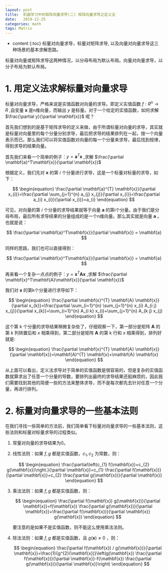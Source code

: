 ```yaml
---
layout: post
title:  机器学习中的矩阵向量求导(二) 矩阵向量求导之定义法
date:   2019-12-25
categories: math 
tags: Matrix
---
```

* content
{:toc}
标量对向量求导，标量对矩阵求导, 以及向量对向量求导这三种场景的基本求解思路。

标量对向量或矩阵求导这两种情况，以分母布局为默认布局。向量对向量求导，以分子布局为默认布局。



# **1. 用定义法求解标量对向量求导**

标量对向量求导，严格来说是实值函数对向量的求导。即定义实值函数 $f: R^{n} \to R$  ,自变量 $\mathbf{x}$ 是n维向量，而输出 $y$ 是标量。对于一个给定的实值函数，如何求解 $\frac{\partial y}{\partial \mathbf{x}}$  呢？

 

首先我们想到的是基于矩阵求导的定义来做，由于所谓标量对向量的求导，其实就是标量对向量里的每个分量分别求导，最后把求导的结果排列在一起，按一个向量表示而已。那么我们可以将实值函数对向量的每一个分量来求导，最后找到规律，得到求导的结果向量。



首先我们来看一个简单的例子：$y=\mathbf{a}^T\mathbf{x}$  ,求解 $\frac{\partial \mathbf{a}^T\mathbf{x}}{\partial \mathbf{x}}$ 

根据定义，我们先对 $\mathbf{x}$ 的第 $i$ 个分量进行求导，这是一个标量对标量的求导，如下：


$$
\begin{equation}
\frac{\partial \mathbf{a}^{T} \mathbf{x}}{\partial x_{i}}=\frac{\partial \sum_{j=1}^{n} a_{j} x_{j}}{\partial x_{i}}=\frac{\partial a_{i} x_{i}}{\partial x_{i}}=a_{i}
\end{equation}
$$


可见，对向量的第 $i$  个分量的求导结果就等于向量 $\mathbf{a}$ 的第i个分量。由于我们是分母布局，最后所有求导结果的分量组成的是一个n维向量。那么其实就是向量 $\mathbf{a}$ 。也就是说：


$$
\frac{\partial \mathbf{a}^T\mathbf{x}}{\partial \mathbf{x}} = \mathbf{a}
$$


同样的思路，我们也可以直接得到：


$$
\frac{\partial \mathbf{x}^T\mathbf{a}}{\partial \mathbf{x}} = \mathbf{a}
$$


再来看一个复杂一点点的例子：$y=\mathbf{x}^T\mathbf{A}\mathbf{x}$  ,求解 $\frac{\partial \mathbf{x}^T\mathbf{A}\mathbf{x}}{\partial \mathbf{x}}$ 



我们对 $\mathbf{x}$ 的第k个分量进行求导如下：


$$
\begin{equation}
\frac{\partial \mathbf{x}^{T} \mathbf{A} \mathbf{x}}{\partial x_{k}}=\frac{\partial \sum_{i=1}^{n} \sum_{j=1}^{n} x_{i} A_{i j} x_{j}}{\partial x_{k}}=\sum_{i=1}^{n} A_{i k} x_{i}+\sum_{j=1}^{n} A_{k j} x_{j}
\end{equation}
$$


这个第 k 个分量的求导结果稍微复杂些了，仔细观察一下，第一部分是矩阵 $\mathbf{A}$ 的第 k 列转置后和 $x$ 相乘得到，第二部分是矩阵 $\mathbf{A}$ 的第 k 行和 $x$ 相乘得到，排列好就是:


$$
\begin{equation}
\frac{\partial \mathbf{x}^{T} \mathbf{A} \mathbf{x}}{\partial \mathbf{x}}=\mathbf{A}^{T} \mathbf{x}+\mathbf{A} \mathbf{x}
\end{equation}
$$


从上面可以看出，定义法求导对于简单的实值函数是很容易的，但是复杂的实值函数就算求出了任意一个分量的导数，要排列出最终的求导结果还挺麻烦的，因此我们需要找到其他的简便一些的方法来整体求导，而不是每次都先去针对任意一个分量，再进行排列。



# **2. 标量对向量求导的一些基本法则**

在我们寻找一些简单的方法前，我们简单看下标量对向量求导的一些基本法则，这些法则和标量对标量求导的过程类似。

1. 常量对向量的求导结果为0。

2. 线性法则：如果 $f,g$  都是实值函数，$c_1,c_2$  为常数，则：  


$$
\begin{equation}
   \frac{\partial\left(c_{1} f(\mathbf{x})+c_{2} g(\mathbf{x})\right.}{\partial \mathbf{x}}=c_{1} \frac{\partial f(\mathbf{x})}{\partial \mathbf{x}}+c_{2} \frac{\partial g(\mathbf{x})}{\partial \mathbf{x}}
   \end{equation}
$$

3. 乘法法则：如果  $f,g$  都是实值函数，则：
   
   
   $$
   \begin{equation}
   \frac{\partial f(\mathbf{x}) g(\mathbf{x})}{\partial \mathbf{x}}=f(\mathbf{x}) \frac{\partial g(\mathbf{x})}{\partial \mathbf{x}}+\frac{\partial f(\mathbf{x})}{\partial \mathbf{x}} g(\mathbf{x})
   \end{equation}
   $$
   
   要注意的是如果不是实值函数，则不能这么使用乘法法则。 
   
4. 除法法则：如果  $f,g$  都是实值函数，且  $g(\mathbf{x}) \neq 0$  ，则：

   $$
   \begin{equation}
   \frac{\partial f(\mathbf{x}) / g(\mathbf{x})}{\partial \mathbf{x}}=\frac{1}{g^{2}(\mathbf{x})}\left(g(\mathbf{x}) \frac{\partial f(\mathbf{x})}{\partial \mathbf{x}}-f(\mathbf{x}) \frac{\partial g(\mathbf{x})}{\partial \mathbf{x}}\right)
   \end{equation}
   $$

   











